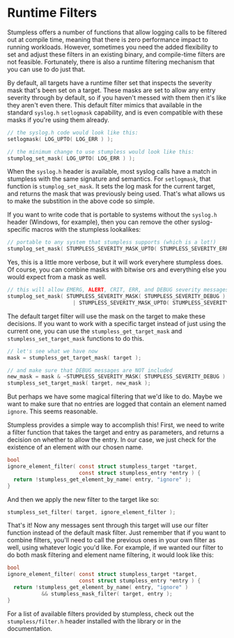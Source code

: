# Runtime Filters
Stumpless offers a number of functions that allow logging calls to be filtered
out at compile time, meaning that there is zero performance impact to running
workloads. However, sometimes you need the added flexibility to set and adjust
these filters in an existing binary, and compile-time filters are not feasible.
Fortunately, there is also a runtime filtering mechanism that you can use to
do just that.

By default, all targets have a runtime filter set that inspects the severity
mask that's been set on a target. These masks are set to allow any entry
severity through by default, so if you haven't messed with them then it's like
they aren't even there. This default filter mimics that available in the
standard `syslog.h` `setlogmask` capability, and is even compatible with these
masks if you're using them already.

```c
// the syslog.h code would look like this:
setlogmask( LOG_UPTO( LOG_ERR ) );

// the minimum change to use stumpless would look like this:
stumplog_set_mask( LOG_UPTO( LOG_ERR ) );
```

When the `syslog.h` header is available, most syslog calls have a match in
stumpless with the same signature and semantics. For `setlogmask`, that function
is `stumplog_set_mask`. It sets the log mask for the current target, and returns
the mask that was previously being used. That's what allows us to make the
substition in the above code so simple.

If you want to write code that is portable to systems without the `syslog.h`
header (Windows, for example), then you can remove the other syslog-specific
macros with the stumpless lookalikes:

```c
// portable to any system that stumpless supports (which is a lot!)
stumplog_set_mask( STUMPLESS_SEVERITY_MASK_UPTO( STUMPLESS_SEVERITY_ERR ) );
```

Yes, this is a little more verbose, but it will work everyhere stumpless does.
Of course, you can combine masks with bitwise ors and everything else you would
expect from a mask as well.

```c
// this will allow EMERG, ALERT, CRIT, ERR, and DEBUG severity messages
stumplog_set_mask( STUMPLESS_SEVERITY_MASK( STUMPLESS_SEVERITY_DEBUG )
                     | STUMPLESS_SEVERITY_MASK_UPTO( STUMPLESS_SEVERITY_ERR ) );
```

The default target filter will use the mask on the target to make these
decisions. If you want to work with a specific target instead of just using the
current one, you can use the `stumpless_get_target_mask` and
`stumpless_set_target_mask` functions to do this.

```c
// let's see what we have now
mask = stumpless_get_target_mask( target );

// and make sure that DEBUG messages are NOT included
new_mask = mask & ~STUMPLESS_SEVERITY_MASK( STUMPLESS_SEVERITY_DEBUG ) );
stumpless_set_target_mask( target, new_mask );
```

But perhaps we have some magical filtering that we'd like to do. Maybe we want
to make sure that no entries are logged that contain an element named `ignore`.
This seems reasonable.

Stumpless provides a simple way to accomplish this! First, we need to write a
filter function that takes the target and entry as parameters, and returns a
decision on whether to allow the entry. In our case, we just check for the
existence of an element with our chosen name.

```c
bool
ignore_element_filter( const struct stumpless_target *target,
                       const struct stumpless_entry *entry ) {
  return !stumpless_get_element_by_name( entry, "ignore" );
}
```

And then we apply the new filter to the target like so:

```c
stumpless_set_filter( target, ignore_element_filter );
```

That's it! Now any messages sent through this target will use our filter
function instead of the default mask filter. Just remember that if you want to
combine filters, you'll need to call the previous ones in your own filter as
well, using whatever logic you'd like. For example, if we wanted our filter to
do both mask filtering and element name filtering, it would look like this:

```c
bool
ignore_element_filter( const struct stumpless_target *target,
                       const struct stumpless_entry *entry ) {
  return !stumpless_get_element_by_name( entry, "ignore" )
           && stumpless_mask_filter( target, entry );
}
```

For a list of available filters provided by stumpless, check out the
`stumpless/filter.h` header installed with the library or in the
documentation.
